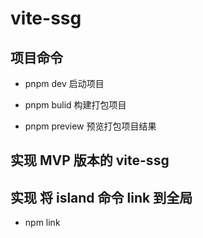 # vite-ssg

## 项目命令
 - pnpm dev 启动项目

 - pnpm bulid 构建打包项目

 -  pnpm preview 预览打包项目结果


## 实现 MVP 版本的 vite-ssg

    

## 实现 将 island 命令 link 到全局

  - npm link
  
  
